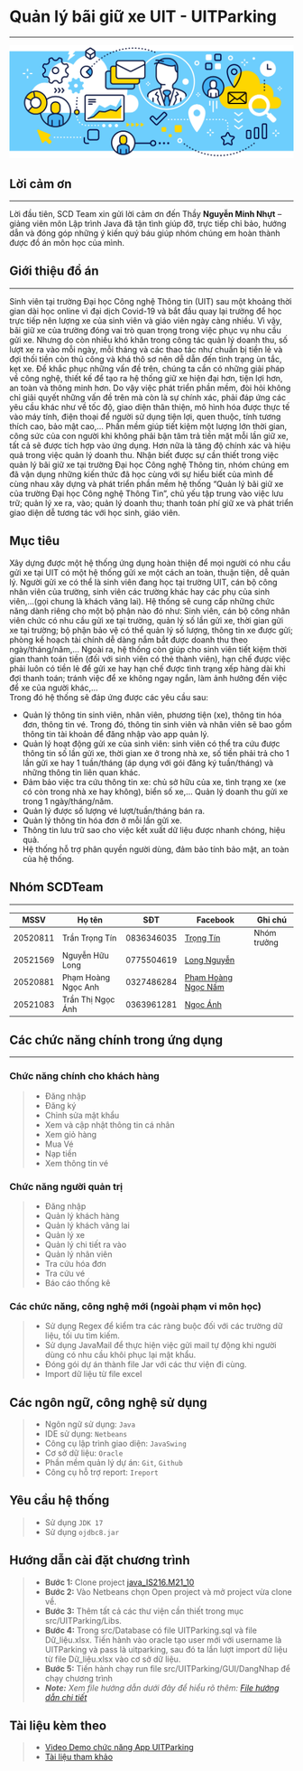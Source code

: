 # Quản lý bãi giữ xe UIT - UITParking
------------
![Image1 of UITParking](./src/icon/backgroundForReadme2.webp "Back ground for Readme")
## Lời cảm ơn
------------
Lời đầu tiên, SCD Team xin gửi lời cảm ơn đến Thầy **Nguyễn Minh Nhựt** – giảng viên môn Lập trình Java đã tận tình giúp đỡ, trực tiếp chỉ bảo, hướng dẫn và đóng góp những ý kiến quý báu giúp nhóm chúng em hoàn thành được đồ án môn học của mình.

## Giới thiệu đồ án
------------
Sinh viên tại trường Đại học Công nghệ Thông tin (UIT) sau một khoảng thời gian dài học online vì đại dịch Covid-19 và bắt đầu quay lại trường để học trực tiếp nên lượng xe của sinh viên và giáo viên ngày càng nhiều. Vì vậy, bãi giữ xe của trường đóng vai trò quan trọng trong việc phục vụ nhu cầu gửi xe. Nhưng do còn nhiều khó khăn trong công tác quản lý doanh thu, số lượt xe ra vào mỗi ngày, mỗi tháng và các thao tác như chuẩn bị tiền lẻ và đợi thối tiền còn thủ công và khá thô sơ nên dễ dẫn đến tình trạng ùn tắc, kẹt xe. Để khắc phục những vấn đề trên, chúng ta cần có những giải pháp về công nghệ, thiết kế để tạo ra hệ thống giữ xe hiện đại hơn, tiện lợi hơn, an toàn và thông minh hơn.
Do vậy việc phát triển phần mềm, đòi hỏi không chỉ giải quyết những vấn đề trên mà còn là sự chính xác, phải đáp ứng các yêu cầu khác như về tốc độ, giao diện thân thiện, mô hình hóa được thực tế vào máy tính, điện thoại để người sử dụng tiện lợi, quen thuộc, tính tương thích cao, bảo mật cao,… Phần mềm giúp tiết kiệm một lượng lớn thời gian, công sức của con người khi không phải bận tâm trả tiền mặt mỗi lần giữ xe, tất cả sẽ được tích hợp vào ứng dụng. Hơn nữa là tăng độ chính xác và hiệu quả trong việc quản lý doanh thu.
Nhận biết được sự cần thiết trong việc quản lý bãi giữ xe tại trường Đại học Công nghệ Thông tin, nhóm chúng em đã vận dụng những kiến thức đã học cùng với sự hiểu biết của mình để cùng nhau xây dựng và phát triển phần mềm hệ thống “Quản lý bãi giữ xe của trường Đại học Công nghệ Thông Tin”, chủ yếu tập trung vào việc lưu trữ; quản lý xe ra, vào; quản lý doanh thu; thanh toán phí giữ xe và phát triển giao diện dễ tương tác với học sinh, giáo viên.

## Mục tiêu
Xây dựng được một hệ thống ứng dụng hoàn thiện để mọi người có nhu cầu gửi xe tại UIT có một hệ thống gửi xe một cách an toàn, thuận tiện, dễ quản lý. Người gửi xe có thể là sinh viên đang học tại trường UIT, cán bộ công nhân viên của trường, sinh viên các trường khác hay các phụ của sinh viên,...(gọi chung là khách vãng lai). Hệ thống sẽ cung cấp những chức năng dành riêng cho một bộ phận nào đó như: Sinh viên, cán bộ công nhân viên chức có nhu cầu gửi xe tại trường, quản lý số lần gửi xe, thời gian gửi xe tại trường; bộ phận bảo vệ có thể quản lý số lượng, thông tin xe được gửi; phòng kế hoạch tài chính dễ dàng nắm bắt được doanh thu theo ngày/tháng/năm,… Ngoài ra, hệ thống còn giúp cho sinh viên tiết kiệm thời gian thanh toán tiền (đối với sinh viên có thẻ thành viên), hạn chế được việc phải luôn có tiền lẻ để gửi xe hay hạn chế được tình trạng xếp hàng dài khi đợi thanh toán; tránh việc để xe không ngay ngắn, làm ảnh hưởng đến việc để xe của người khác,…  
Trong đó hệ thống sẽ đáp ứng được các yêu cầu sau: 
* Quản lý thông tin sinh viên, nhân viên, phương tiện (xe), thông tin hóa đơn, thông tin vé. Trong đó, thông tin sinh viên và nhân viên sẽ bao gồm thông tin tài khoản để đăng nhập vào app quản lý.
* Quản lý hoạt động gửi xe của sinh viên: sinh viên có thể tra cứu được thông tin số lần gửi xe, thời gian xe ở trong nhà xe, số tiền phải trả cho 1 lần gửi xe hay 1 tuần/tháng (áp dụng với gói đăng ký tuần/tháng) và những thông tin liên quan khác.
* Đảm bảo việc tra cứu thông tin xe: chủ sở hữu của xe, tình trạng xe (xe có còn trong nhà xe hay không), biển số xe,…
Quản lý doanh thu gửi xe trong 1 ngày/tháng/năm.  
* Quản lý được số lượng vé lượt/tuần/tháng bán ra.
* Quản lý thông tin hóa đơn ở mỗi lần gửi xe.
* Thông tin lưu trữ sao cho việc kết xuất dữ liệu được nhanh chóng, hiệu quả. 
* Hệ thống hỗ trợ phân quyền người dùng, đảm bảo tính bảo mật, an toàn của hệ thống.
## Nhóm SCDTeam
------------
| MSSV | Họ tên | SĐT | Facebook| Ghi chú |
|--------------|-------|------|-------|------|
| 20520811 | Trần Trọng Tín | 0836346035 | [Trọng Tín](https://www.facebook.com/trongtin112)  | Nhóm trưởng|
| 20521569 | Nguyễn Hữu Long | 0775504619 | [Long Nguyễn](https://www.facebook.com/nui.gaxuong)  | |
| 20520881 | Phạm Hoàng Ngọc Anh | 0327486284 | [Phạm Hoàng Ngọc Nấm](https://www.facebook.com/phamhoangngocanh0406) | |
| 20521083 | Trần Thị Ngọc Ánh | 0363961281 | [Ngọc Ánh](https://www.facebook.com/Yinggg.TTNA) | |

## Các chức năng chính trong ứng dụng
----------------
### Chức năng chính cho khách hàng
> * Đăng nhập
> * Đăng ký
> * Chỉnh sửa mật khẩu
> * Xem và cập nhật thông tin cá nhân
> * Xem giỏ hàng
> * Mua Vé
> * Nạp tiền
> * Xem thông tin vé
### Chức năng người quản trị
> * Đăng nhập
> * Quản lý khách hàng
> * Quản lý khách vãng lai
> * Quản lý xe
> * Quản lý chi tiết ra vào
> * Quản lý nhân viên
> * Tra cứu hóa đơn
> * Tra cứu vé
> * Báo cáo thống kê

### Các chức năng, công nghệ mới (ngoài phạm vi môn học)
> * Sử dụng Regex để kiểm tra các ràng buộc đối với các trường dữ liệu, tối ưu tìm kiếm.
> * Sử dụng JavaMail để thực hiện việc gửi mail tự động khi người dùng có nhu cầu khôi phục lại mật khẩu.
> * Đóng gói dự án thành file Jar với các thư viện đi cùng.
> * Import dữ liệu từ file excel

## Các ngôn ngữ, công nghệ sử dụng
> * Ngôn ngữ sử dụng: `Java`
> * IDE sử dụng: `Netbeans`
> * Công cụ lập trình giao diện: `JavaSwing`
> * Cơ sở dữ liệu: `Oracle`
> * Phần mềm quản lý dự án: `Git`, `Github`
> * Công cụ hỗ trợ report: `Ireport`
## Yêu cầu hệ thống
> * Sử dụng `JDK 17`
> * Sử dụng `ojdbc8.jar`
## Hướng dẫn cài đặt chương trình
> * **Bước 1:** Clone project [java_IS216.M21_10](https://github.com/nhlong1512/java_IS216.M21_10.git)
> * **Bước 2:** Vào Netbeans chọn Open project và mở project vừa clone về.
> * **Bước 3:** Thêm tất cả các thư viện cần thiết trong mục src/UITParking/Libs.
> * **Bước 4:** Trong src/Database có file UITParking.sql và file Dữ_liệu.xlsx. Tiến hành vào oracle tạo user mới với username là UITParking và pass là uitparking, sau đó ta lần lượt import dữ liệu từ file Dữ_liệu.xlsx vào cơ sở dữ liệu.
> * **Bước 5:** Tiến hành chạy run file src/UITParking/GUI/DangNhap để chạy chương trình
>* ***Note:** Xem file hướng dẫn dưới đây để hiểu rõ thêm: [File hướng dẫn chi tiết](https://docs.google.com/document/d/12nlbwelXyroU7zfoc4HSwkQ9vcOK0F14/edit?usp=sharing&ouid=110784418486414862850&rtpof=true&sd=true)*

## Tài liệu kèm theo 
> * [Video Demo chức năng App UITParking](https://drive.google.com/drive/folders/1gOLhQ7nVdZ1-XEp0wkNsNTYG2l7ihB46?usp=sharing)
> * [Tài liệu tham khảo]()

